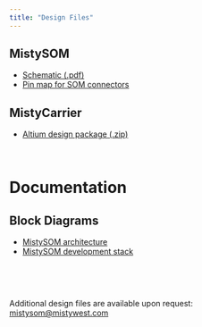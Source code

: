 ```yaml
---
title: "Design Files"
---
```


## MistySOM
* [Schematic (.pdf)](https://remote.mistywest.io/download/mh11/designfiles/2022-12-23_SOM_001_B_SchPrints.PDF)
* [Pin map for SOM connectors](PinMap.md)

## MistyCarrier
* [Altium design package (.zip)](https://remote.mistywest.io/download/mh11/designfiles/CARRIER_001_Rev_A.zip)

<p>&nbsp;</p>

# Documentation

## Block Diagrams
* [MistySOM architecture](../files/img/MistySOM_architecture_block_diagram.png)
* [MistySOM development stack](../files/img/MistySOM_development_stack_block_diagram.png)

<p>&nbsp;</p>
<p>&nbsp;</p>

Additional design files are available upon request: mistysom@mistywest.com
